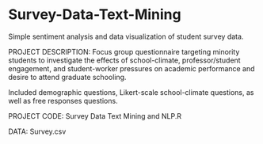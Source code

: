 # Survey-Data-Text-Mining
Simple sentiment analysis and data visualization of student survey data.

PROJECT DESCRIPTION:
Focus group questionnaire targeting minority students to investigate the effects of school-climate, professor/student engagement, and student-worker pressures on academic performance and desire to attend graduate schooling.

Included demographic questions, Likert-scale school-climate questions, as well as free responses questions.

PROJECT CODE:
Survey Data Text Mining and NLP.R

DATA:
Survey.csv
